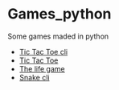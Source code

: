 # Games_python

Some games maded in python

- [Tic Tac Toe cli](TicTacToe_cli)
- [Tic Tac Toe](TicTacToe_gui)
- [The life game](The_life_game)
- [Snake cli](snake_cli)
